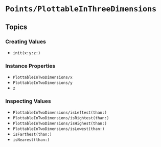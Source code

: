 # ``Points/PlottableInThreeDimensions``

## Topics

### Creating Values

- ``init(x:y:z:)``

### Instance Properties

- ``PlottableInTwoDimensions/x``
- ``PlottableInTwoDimensions/y``
- ``z``

### Inspecting Values

- ``PlottableInTwoDimensions/isLeftest(than:)``
- ``PlottableInTwoDimensions/isRightest(than:)``
- ``PlottableInTwoDimensions/isHighest(than:)``
- ``PlottableInTwoDimensions/isLowest(than:)``
- ``isFarthest(than:)``
- ``isNearest(than:)``
